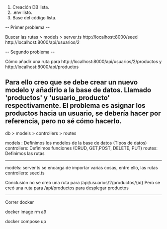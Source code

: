 1. Creación DB lista.
2. .env listo.
3. Base del código lista.

-- Primer problema -- 

Buscar las rutas > models > server.ts
http://localhost:8000/seed
http://localhost:8000/api/usuarios/2

-- Segundo problema --

Cómo añadir una ruta para
http://localhost:8000/api/usuarios/2/productos
y
http://localhost:8000/api/productos

Para ello creo que se debe crear un nuevo modelo y añadirlo a la base de datos. Llamado 'productos' y 'usuario_producto' respectivamente.
El problema es asignar los productos hacia un usuario, se debería hacer por referencia, pero no sé cómo hacerlo.
-------------
db > models > controllers > routes 

models : Definimos los modelos de la base de datos (Tipos de datos)
controllers: Definimos funciones (CRUD, GET,POST, DELETE, PUT)
routes: Definimos las rutas

-------------

models: server.ts se encarga de importar varias cosas, entre ello, las rutas
controllers: seed.ts 

Conclusión no se creó una ruta para /api/usuarios/2/productos/{id}
Pero se creó una ruta para /api/productos para desplegar productos

----------------------------------------------------

Correr docker

docker image rm a9

docker compose up
